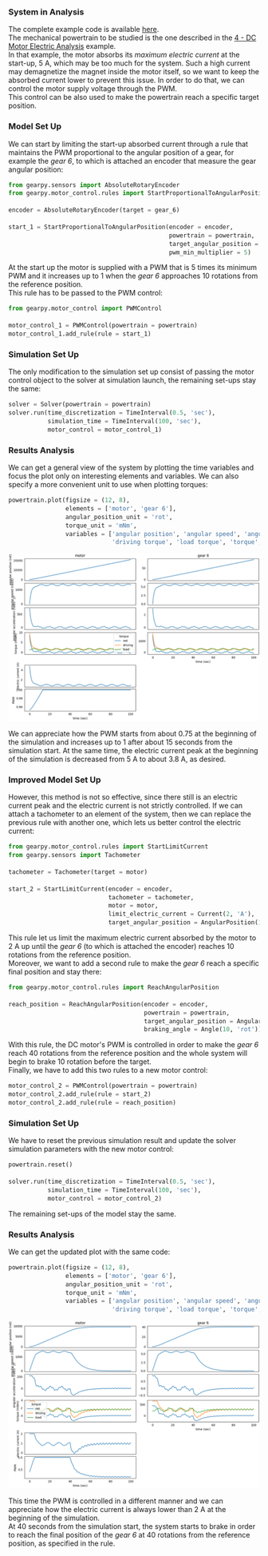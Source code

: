 ### System in Analysis

The complete example code is available
[here](https://github.com/AndreaBlengino/gearpy/blob/master/docs/source/examples/5_dc_motor_pwm_control/dc_motor_pwm_control.py).  
The mechanical powertrain to be studied is the one described in the 
[4 - DC Motor Electric Analysis](https://gearpy.readthedocs.io/en/latest/examples/4_dc_motor_electric_analysis/index.html) 
example.  
In that example, the motor absorbs its *maximum electric current* at the
start-up, 5 A, which may be too much for the system. Such a high current
may demagnetize the magnet inside the motor itself, so we want to keep 
the absorbed current lower to prevent this issue. In order to do that,
we can control the motor supply voltage through the PWM.  
This control can be also used to make the powertrain reach a specific
target position.

### Model Set Up

We can start by limiting the start-up absorbed current through a rule 
that maintains the PWM proportional to the angular position of a gear, 
for example the *gear 6*, to which is attached an encoder that measure
the gear angular position:

```python
from gearpy.sensors import AbsoluteRotaryEncoder
from gearpy.motor_control.rules import StartProportionalToAngularPosition

encoder = AbsoluteRotaryEncoder(target = gear_6)

start_1 = StartProportionalToAngularPosition(encoder = encoder,
                                             powertrain = powertrain,
                                             target_angular_position = AngularPosition(10, 'rot'),
                                             pwm_min_multiplier = 5)
```

At the start up the motor is supplied with a PWM that is 5 times its 
minimum PWM and it increases up to 1 when the *gear 6* approaches 10 
rotations from the reference position.  
This rule has to be passed to the PWM control:

```python
from gearpy.motor_control import PWMControl

motor_control_1 = PWMControl(powertrain = powertrain)
motor_control_1.add_rule(rule = start_1)
``` 

### Simulation Set Up

The only modification to the simulation set up consist of passing the 
motor control object to the solver at simulation launch, the remaining 
set-ups stay the same:

```python
solver = Solver(powertrain = powertrain)
solver.run(time_discretization = TimeInterval(0.5, 'sec'),
           simulation_time = TimeInterval(100, 'sec'),
           motor_control = motor_control_1)
```

### Results Analysis

We can get a general view of the system by plotting the time variables 
and focus the plot only on interesting elements and variables. We can 
also specify a more convenient unit to use when plotting torques:

```python
powertrain.plot(figsize = (12, 8),
                elements = ['motor', 'gear 6'],
                angular_position_unit = 'rot',
                torque_unit = 'mNm',
                variables = ['angular position', 'angular speed', 'angular acceleration',
                             'driving torque', 'load torque', 'torque', 'electric current', 'pwm'])
```

![](images/plot_1.png)

We can appreciate how the PWM starts from about 0.75 at the beginning of
the simulation and increases up to 1 after about 15 seconds from the 
simulation start. At the same time, the electric current peak at the 
beginning of the simulation is decreased from 5 A to about 3.8 A, as 
desired.  

### Improved Model Set Up

However, this method is not so effective, since there still is an 
electric current peak and the electric current is not strictly 
controlled. If we can attach a tachometer to an element of the system, 
then we can replace the previous rule with another one, which lets us 
better control the electric current:

```python
from gearpy.motor_control.rules import StartLimitCurrent
from gearpy.sensors import Tachometer

tachometer = Tachometer(target = motor)

start_2 = StartLimitCurrent(encoder = encoder,
                            tachometer = tachometer,
                            motor = motor,
                            limit_electric_current = Current(2, 'A'),
                            target_angular_position = AngularPosition(10, 'rot'))
```
 
This rule let us limit the maximum electric current absorbed by the 
motor to 2 A up until the *gear 6* (to which is attached the encoder) 
reaches 10 rotations from the reference position.  
Moreover, we want to add a second rule to make the *gear 6* reach a 
specific final position and stay there:

```python
from gearpy.motor_control.rules import ReachAngularPosition

reach_position = ReachAngularPosition(encoder = encoder,
                                      powertrain = powertrain,
                                      target_angular_position = AngularPosition(40, 'rot'),
                                      braking_angle = Angle(10, 'rot'))
```

With this rule, the DC motor's PWM is controlled in order to make the 
*gear 6* reach 40 rotations from the reference position and the whole
system will begin to brake 10 rotation before the target.  
Finally, we have to add this two rules to a new motor control:

```python
motor_control_2 = PWMControl(powertrain = powertrain)
motor_control_2.add_rule(rule = start_2)
motor_control_2.add_rule(rule = reach_position)
``` 

### Simulation Set Up

We have to reset the previous simulation result and update the solver
simulation parameters with the new motor control:

```python
powertrain.reset()

solver.run(time_discretization = TimeInterval(0.5, 'sec'),
           simulation_time = TimeInterval(100, 'sec'),
           motor_control = motor_control_2)
```

The remaining set-ups of the model stay the same.

### Results Analysis

We can get the updated plot with the same code:

```python
powertrain.plot(figsize = (12, 8),
                elements = ['motor', 'gear 6'],
                angular_position_unit = 'rot',
                torque_unit = 'mNm',
                variables = ['angular position', 'angular speed', 'angular acceleration',
                             'driving torque', 'load torque', 'torque', 'electric current', 'pwm'])
```

![](images/plot_2.png)

This time the PWM is controlled in a different manner and we can 
appreciate how the electric current is always lower than 2 A at the 
beginning of the simulation.  
At 40 seconds from the simulation start, the system starts to brake in 
order to reach the final position of the *gear 6* at 40 rotations from 
the reference position, as specified in the rule.
